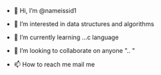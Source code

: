- 👋 Hi, I’m @nameissid1
- 👀 I’m interested in data structures and algorithms
- 🌱 I’m currently learning ...c language
- 💞️ I’m looking to collaborate on  anyone ".. "

- 📫 How to reach me mail me

<!---
nameissid1/nameissid1 is a ✨ special ✨ repository because its `README.md` (this file) appears on your GitHub profile.
You can click the Preview link to take a look at your changes.
--->
